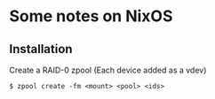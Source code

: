 # Some notes on NixOS

## Installation

Create a RAID-0 zpool (Each device added as a vdev)
```shell-session
$ zpool create -fm <mount> <pool> <ids>
```
